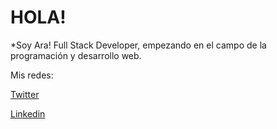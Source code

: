 # HOLA! 

*Soy Ara! Full Stack Developer, empezando en el campo de la programación y desarrollo web.

Mis redes:

[Twitter](http://https://twitter.com/aryGHz "Twitter")


[Linkedin](http://www.linkedin.com/in/aragonzalezh "Linkedin")
